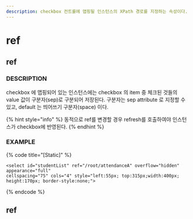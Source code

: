 ```yaml
---
description: checkbox 컨트롤에 맵핑될 인스턴스의 XPath 경로를 지정하는 속성이다.
---
```


# ref

## ref

### DESCRIPTION

checkbox 에 맵핑되어 있는 인스턴스에는 checkbox 의 item 중 체크된 것들의 value 값이 구분자\(sep\)로 구분되어 저장된다. 구분자는 sep attribute 로 지정할 수 있고, default 는 띄어쓰기 구분자\(space\) 이다.

{% hint style="info" %}
동적으로 ref를 변경할 경우 refresh를 호출하여야 인스턴스가 checkbox에 반영된다.
{% endhint %}

### EXAMPLE

{% code title="\[Static\]" %}
```markup
<select id="studentList" ref="/root/attendanceA" overflow="hidden" appearance="full" 
cellspacing="75" cols="4" style="left:55px; top:315px;width:400px; height:170px; border-style:none;">
```
{% endcode %}

## ref

